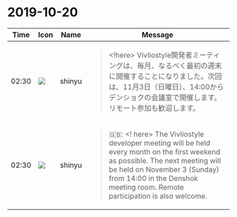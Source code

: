 # 2019-10-20

|Time|Icon|Name|Message|
|---|---|---|---|
|02:30|![](https://avatars.slack-edge.com/2018-04-27/354445776386_e258f5ed5ba887b08668_72.jpg)|shinyu|<blockquote><!here> Vivliostyle開発者ミーティングは、毎月、なるべく最初の週末に開催することになりました。次回は、11月3日（日曜日）、14:00からデンショクの会議室で開催します。リモート参加も歓迎します。</blockquote>|
|02:30|![](https://avatars.slack-edge.com/2018-04-27/354445776386_e258f5ed5ba887b08668_72.jpg)|shinyu|<blockquote>🇬🇧: &lt;! here&gt; The Vivliostyle developer meeting will be held every month on the first weekend as possible. The next meeting will be held on November 3 (Sunday) from 14:00 in the Denshok meeting room. Remote participation is also welcome.</blockquote>|
